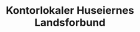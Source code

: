 ---
layout: post
title: "Kontorlokaler Huseiernes Landsforbund"
description: ""
cardImg: "assets/img/posts/2018-10-18-kontorlokaler/019.jpg"
images: [
    {
        src: "assets/img/posts/2018-10-18-kontorlokaler/001.jpg",
        description: ""
    },{
        src: "assets/img/posts/2018-10-18-kontorlokaler/002.jpg",
        description: ""
    },{
        src: "assets/img/posts/2018-10-18-kontorlokaler/003.jpg",
        description: ""
    },{
        src: "assets/img/posts/2018-10-18-kontorlokaler/004.jpg",
        description: ""
    },{
        src: "assets/img/posts/2018-10-18-kontorlokaler/005.jpg",
        description: ""
    },{
        src: "assets/img/posts/2018-10-18-kontorlokaler/006.jpg",
        description: ""
    },{
        src: "assets/img/posts/2018-10-18-kontorlokaler/007.jpg",
        description: ""
    },{
        src: "assets/img/posts/2018-10-18-kontorlokaler/008.jpg",
        description: ""
    },{
        src: "assets/img/posts/2018-10-18-kontorlokaler/009.jpg",
        description: ""
    },{
        src: "assets/img/posts/2018-10-18-kontorlokaler/010.jpg",
        description: ""
    },{
        src: "assets/img/posts/2018-10-18-kontorlokaler/011.jpg",
        description: ""
    },{
        src: "assets/img/posts/2018-10-18-kontorlokaler/012.jpg",
        description: ""
    },{
        src: "assets/img/posts/2018-10-18-kontorlokaler/013.jpg",
        description: ""
    },{
        src: "assets/img/posts/2018-10-18-kontorlokaler/014.jpg",
        description: ""
    },{
        src: "assets/img/posts/2018-10-18-kontorlokaler/015.jpg",
        description: ""
    },{
        src: "assets/img/posts/2018-10-18-kontorlokaler/016.jpg",
        description: ""
    },{
        src: "assets/img/posts/2018-10-18-kontorlokaler/017.jpg",
        description: ""
    },{
        src: "assets/img/posts/2018-10-18-kontorlokaler/018.jpg",
        description: ""
    },{
        src: "assets/img/posts/2018-10-18-kontorlokaler/019.jpg",
        description: ""
    },{
        src: "assets/img/posts/2018-10-18-kontorlokaler/020.jpg",
        description: ""
    },{
        src: "assets/img/posts/2018-10-18-kontorlokaler/021.jpg",
        description: ""
    },{
        src: "assets/img/posts/2018-10-18-kontorlokaler/022.jpg",
        description: ""
    }
]
---